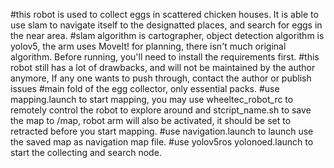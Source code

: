 #this robot is used to collect eggs in scattered chicken houses. It is able to use slam to navigate itself to the designatted places, and search for eggs in the near area.
#slam algorithm is cartographer, object detection algorithm is yolov5, the arm uses MoveIt! for planning, there isn't much original algorithm. Before running, you'll need to install the requirements first.
#this robot still has a lot of drawbacks, and will not be maintained by the author anymore, If any one wants to push through, contact the author or publish issues
#main fold of the egg collector, only essential packs.
#use mapping.launch to start mapping, you may use wheeltec_robot_rc to remotely control the robot to explore around and stcript_name.sh to save the map to /map, robot arm will also be activated, it should be set to retracted before you start mapping.
#use navigation.launch to launch use the saved map as navigation map file.
#use yolov5ros yolonoed.launch to start the collecting and search node.
